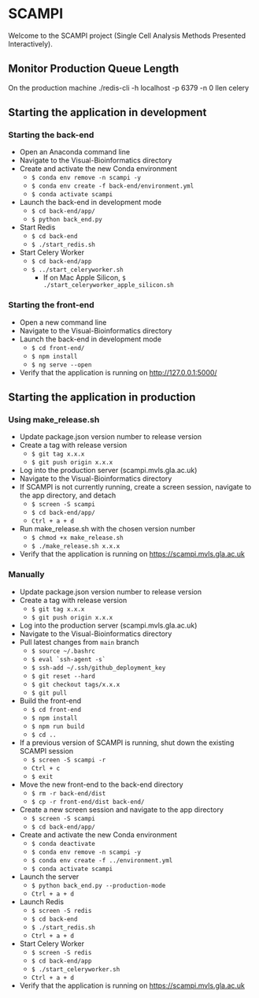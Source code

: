 # SCAMPI

Welcome to the SCAMPI project (Single Cell Analysis Methods Presented Interactively).

## Monitor Production Queue Length
On the production machine
./redis-cli -h localhost -p 6379 -n 0 llen celery

## Starting the application in development

### Starting the back-end
* Open an Anaconda command line
* Navigate to the Visual-Bioinformatics directory
* Create and activate the new Conda environment
  * `$ conda env remove -n scampi -y`
  * `$ conda env create -f back-end/environment.yml`
  * `$ conda activate scampi`
* Launch the back-end in development mode
  * `$ cd back-end/app/`
  * `$ python back_end.py`
* Start Redis
  * `$ cd back-end`
  * `$ ./start_redis.sh`
* Start Celery Worker
  * `$ cd back-end/app`
  * `$ ../start_celeryworker.sh`
    * If on Mac Apple Silicon, `$ ./start_celeryworker_apple_silicon.sh`

### Starting the front-end
* Open a new command line
* Navigate to the Visual-Bioinformatics directory
* Launch the back-end in development mode
  * `$ cd front-end/`
  * `$ npm install`
  * `$ ng serve --open`
* Verify that the application is running on http://127.0.0.1:5000/


## Starting the application in production
### Using make_release.sh
* Update package.json version number to release version
* Create a tag with release version
  * `$ git tag x.x.x`
  * `$ git push origin x.x.x`
* Log into the production server (scampi.mvls.gla.ac.uk)
* Navigate to the Visual-Bioinformatics directory
* If SCAMPI is not currently running, create a screen session, navigate to the app directory, and detach
  * `$ screen -S scampi`
  * `$ cd back-end/app/`
  * `Ctrl + a + d`
* Run make_release.sh with the chosen version number
  * `$ chmod +x make_release.sh`
  * `$ ./make_release.sh x.x.x`
* Verify that the application is running on https://scampi.mvls.gla.ac.uk

### Manually
* Update package.json version number to release version
* Create a tag with release version
  * `$ git tag x.x.x`
  * `$ git push origin x.x.x`
* Log into the production server (scampi.mvls.gla.ac.uk)
* Navigate to the Visual-Bioinformatics directory
* Pull latest changes from `main` branch
  * `$ source ~/.bashrc`
  * `` $ eval `ssh-agent -s` ``
  * `$ ssh-add ~/.ssh/github_deployment_key`
  * `$ git reset --hard`
  * `$ git checkout tags/x.x.x`
  * `$ git pull`
* Build the front-end
  * `$ cd front-end`
  * `$ npm install`
  * `$ npm run build`
  * `$ cd ..`
* If a previous version of SCAMPI is running, shut down the existing SCAMPI session
  * `$ screen -S scampi -r`
  * `Ctrl + c`
  * `$ exit`
* Move the new front-end to the back-end directory
  * `$ rm -r back-end/dist`
  * `$ cp -r front-end/dist back-end/`
* Create a new screen session and navigate to the app directory
  * `$ screen -S scampi`
  * `$ cd back-end/app/`
* Create and activate the new Conda environment
  * `$ conda deactivate`
  * `$ conda env remove -n scampi -y`
  * `$ conda env create -f ../environment.yml`
  * `$ conda activate scampi`
* Launch the server
  * `$ python back_end.py --production-mode`
  * `Ctrl + a + d`
* Launch Redis
  * `$ screen -S redis`
  * `$ cd back-end`
  * `$ ./start_redis.sh`
  * `Ctrl + a + d`
* Start Celery Worker
  * `$ screen -S redis`
  * `$ cd back-end/app`
  * `$ ./start_celeryworker.sh`
  * `Ctrl + a + d`
* Verify that the application is running on https://scampi.mvls.gla.ac.uk
